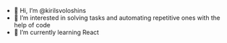- 👋 Hi, I’m @kirilsvoloshins
- 👀 I’m interested in solving tasks and automating repetitive ones with the help of code 
- 🌱 I’m currently learning React

<!---
kirilsvoloshins/kirilsvoloshins is a ✨ special ✨ repository because its `README.md` (this file) appears on your GitHub profile.
You can click the Preview link to take a look at your changes.
--->
